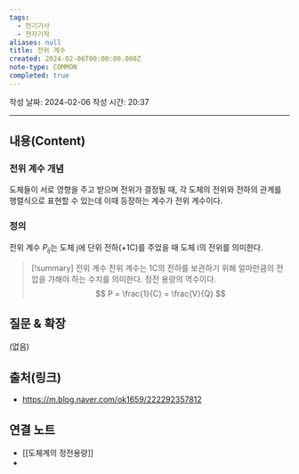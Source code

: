 ```yaml
---
tags:
  - 전기기사
  - 전자기학
aliases: null
title: 전위 계수
created: 2024-02-06T00:00:00.000Z
note-type: COMMON
completed: true
---
```

작성 날짜: 2024-02-06
작성 시간: 20:37


----
## 내용(Content)
### 전위 계수 개념
도체들이 서로 영향을 주고 받으며 전위가 결정될 때, 각 도체의 전위와 전하의 관계를 행렬식으로 표현할 수 있는데 이때 등장하는 계수가 전위 계수이다.


### 정의
전위 계수 $P_{ij}$는 도체 j에 단위 전하(+1C)를 주었을 때 도체 i의 전위를 의미한다.

>[!summary] 전위 계수
>전위 계수는 1C의 전하를 보관하기 위해 얼마만큼의 전압을 가해야 하는 수치를 의미한다.
>정전 용량의 역수이다.
>$$
>P = \frac{1}{C} = \frac{V}{Q}
>$$


## 질문 & 확장

(없음)

## 출처(링크)
- https://m.blog.naver.com/ok1659/222292357812

## 연결 노트
- [[도체계의 정전용량]]
- 








